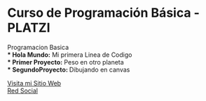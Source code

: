 # Curso de Programación Básica - PLATZI
Programacion Basica<br>
<b> * Hola Mundo:</b> Mi primera Linea de Codigo  <br>
<b> * Primer Proyecto:</b> Peso en otro planeta  <br>
<b> * SegundoProyecto: </b>Dibujando en canvas <br>

[Visita mi Sitio Web](https://sites.google.com/view/lyddonbeni/p%C3%A1gina-principal?read_current=1) <br>
[Red Social](https://www.facebook.com/lyddonbeni) <br>
